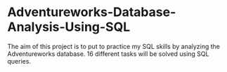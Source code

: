 # Adventureworks-Database-Analysis-Using-SQL
The aim of this project is to put to practice my SQL skills by analyzing the Adventureworks database. 16 different tasks will be solved using SQL queries. 
